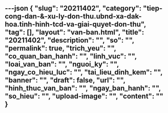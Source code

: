 ---json
{
    "slug": "20211402",
    "category": "tiep-cong-dan-&-xu-ly-don-thu.ubnd-xa-dak-hoa.tinh-hinh-tcd-va-giai-quyet-don-thu",
    "tag": [],
    "layout": "van-ban.html",
    "title": "20211402",
    "description": "",
    "so": "",
    "permalink": true,
    "trich_yeu": "",
    "co_quan_ban_hanh": "",
    "linh_vuc": "",
    "loai_van_ban": "",
    "nguoi_ky": "",
    "ngay_co_hieu_luc": "",
    "tai_lieu_dinh_kem": "",
    "banner": "",
    "draft": false,
    "url": "",
    "hinh_thuc_van_ban": "",
    "ngay_ban_hanh": "",
    "so_hieu": "",
    "upload-image": "",
    "__content__": ""
}
---
